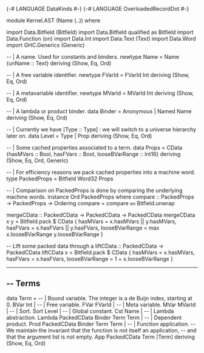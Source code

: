 {-# LANGUAGE DataKinds #-}
{-# LANGUAGE OverloadedRecordDot #-}

module Kernel.AST (Name (..)) where

import Data.Bitfield (Bitfield)
import Data.Bitfield qualified as Bitfield
import Data.Function (on)
import Data.Int
import Data.Text (Text)
import Data.Word
import GHC.Generics (Generic)

-- | A name. Used for constants and binders.
newtype Name = Name {unName :: Text} deriving (Show, Eq, Ord)

-- | A free variable identifier.
newtype FVarId = FVarId Int deriving (Show, Eq, Ord)

-- | A metavariable identifier.
newtype MVarId = MVarId Int deriving (Show, Eq, Ord)

-- | A lambda or product binder.
data Binder = Anonymous | Named Name
  deriving (Show, Eq, Ord)

-- | Currently we have [Type :: Type] : we will switch to a universe hierarchy later on.
data Level = Type | Prop
  deriving (Show, Eq, Ord)


-- | Some cached properties associated to a term.
data Props = CData {hasMVars :: Bool, hasFVars :: Bool, looseBVarRange :: Int16}
  deriving (Show, Eq, Ord, Generic)

-- | For efficiency reasons we pack cached properties into a machine word.
type PackedProps = Bitfield Word32 Props

-- | Comparison on PackedProps is done by comparing the underlying machine words.
instance Ord PackedProps where
  compare :: PackedProps -> PackedProps -> Ordering
  compare = compare `on` Bitfield.unwrap

mergeCData :: PackedCData -> PackedCData -> PackedCData
mergeCData x y =
  Bitfield.pack $
    CData
      { hasMVars = x.hasMVars || y.hasMVars,
        hasFVars = x.hasFVars || y.hasFVars,
        looseBVarRange = max x.looseBVarRange y.looseBVarRange
      }

-- Lift some packed data through a
liftCData :: PackedCData -> PackedCData
liftCData x =
  Bitfield.pack $
    CData
      { hasMVars = x.hasMVars,
        hasFVars = x.hasFVars,
        looseBVarRange = 1 + x.looseBVarRange
      }

---------------------------------------------------------------------------------------------------
-- Terms
---------------------------------------------------------------------------------------------------

data Term
  = -- | Bound variable. The integer is a de Buijn index, starting at 0.
    BVar Int
  | -- | Free variable.
    FVar FVarId
  | -- | Meta variable.
    MVar MVarId
  | -- | Sort.
    Sort Level
  | -- | Global constant.
    Cst Name
  | -- | Lambda abstraction.
    Lambda PackedCData Binder Term Term
  | -- | Dependent product.
    Prod PackedCData Binder Term Term
  | -- | Function application.
    -- We maintain the invariant that the function is not itself an application,
    -- and that the argument list is not empty.
    App PackedCData Term [Term]
  deriving (Show, Eq, Ord)
